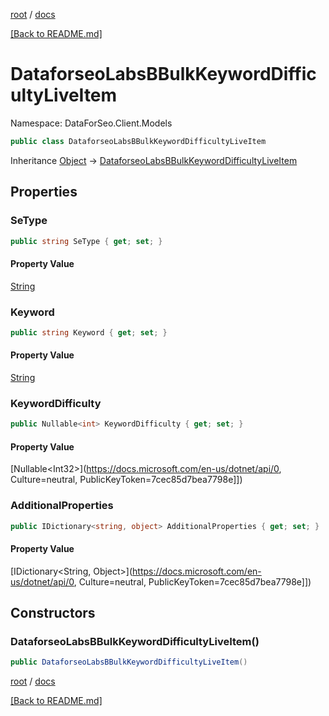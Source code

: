 [root](./../ "root") / [docs](./ "docs")

[[Back to README.md]](./../README.md "[Back to README.md]")

# DataforseoLabsBBulkKeywordDifficultyLiveItem

Namespace: DataForSeo.Client.Models

```csharp
public class DataforseoLabsBBulkKeywordDifficultyLiveItem
```

Inheritance [Object](https://docs.microsoft.com/en-us/dotnet/api/Object) → [DataforseoLabsBBulkKeywordDifficultyLiveItem](./DataforseoLabsBBulkKeywordDifficultyLiveItem.md)

## Properties

### **SeType**

```csharp
public string SeType { get; set; }
```

#### Property Value

[String](https://docs.microsoft.com/en-us/dotnet/api/String)<br>

### **Keyword**

```csharp
public string Keyword { get; set; }
```

#### Property Value

[String](https://docs.microsoft.com/en-us/dotnet/api/String)<br>

### **KeywordDifficulty**

```csharp
public Nullable<int> KeywordDifficulty { get; set; }
```

#### Property Value

[Nullable&lt;Int32&gt;](https://docs.microsoft.com/en-us/dotnet/api/0, Culture=neutral, PublicKeyToken=7cec85d7bea7798e]])<br>

### **AdditionalProperties**

```csharp
public IDictionary<string, object> AdditionalProperties { get; set; }
```

#### Property Value

[IDictionary&lt;String, Object&gt;](https://docs.microsoft.com/en-us/dotnet/api/0, Culture=neutral, PublicKeyToken=7cec85d7bea7798e]])<br>

## Constructors

### **DataforseoLabsBBulkKeywordDifficultyLiveItem()**

```csharp
public DataforseoLabsBBulkKeywordDifficultyLiveItem()
```

[root](./../ "root") / [docs](./ "docs")

[[Back to README.md]](./../README.md "[Back to README.md]")